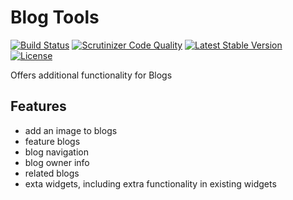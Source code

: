 Blog Tools
==========

[![Build Status](https://scrutinizer-ci.com/g/ColdTrick/blog_tools/badges/build.png?b=master)](https://scrutinizer-ci.com/g/ColdTrick/blog_tools/build-status/master)
[![Scrutinizer Code Quality](https://scrutinizer-ci.com/g/ColdTrick/blog_tools/badges/quality-score.png?b=master)](https://scrutinizer-ci.com/g/ColdTrick/blog_tools/?branch=master)
[![Latest Stable Version](https://poser.pugx.org/coldtrick/blog_tools/v/stable.svg)](https://packagist.org/packages/coldtrick/blog_tools)
[![License](https://poser.pugx.org/coldtrick/blog_tools/license.svg)](https://packagist.org/packages/coldtrick/blog_tools)

Offers additional functionality for Blogs

Features
--------

- add an image to blogs
- feature blogs
- blog navigation
- blog owner info
- related blogs
- exta widgets, including extra functionality in existing widgets